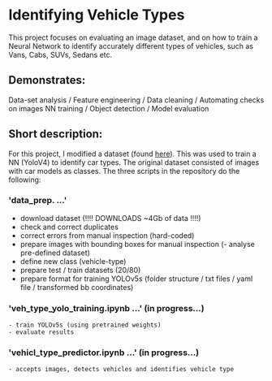 # Identifying Vehicle Types

This project focuses on evaluating an image dataset, and on how to train a Neural Network to identify accurately different types of vehicles, such as Vans, Cabs, SUVs, Sedans etc.
## Demonstrates:

Data-set analysis / Feature engineering / Data cleaning / Automating checks on images 
NN training / Object detection / Model evaluation 


## Short description:

For this project, I modified a dataset (found [here](https://ai.stanford.edu/~jkrause/cars/car_dataset.html)). This was used to train a NN (YoloV4) to identify car types. The original dataset consisted of images with car models as classes. The three scripts in the repository do the following: 

### 'data_prep. ...'
- download dataset (!!!! DOWNLOADS ~4Gb of data !!!!)
- check and correct duplicates
- correct errors from manual inspection (hard-coded)
- prepare images with bounding boxes for manual inspection
(- analyse pre-defined dataset)
- define new class (vehicle-type)
- prepare test / train datasets (20/80)
- prepare format for training YOLOv5s
    (folder structure / txt files / yaml file / transformed bb coordinates)

### 'veh_type_yolo_training.ipynb ...' (in progress...)
    - train YOLOv5s (using pretrained weights)
    - evaluate results

### 'vehicl_type_predictor.ipynb  ...' (in progress...)
    - accepts images, detects vehicles and identifies vehicle type
